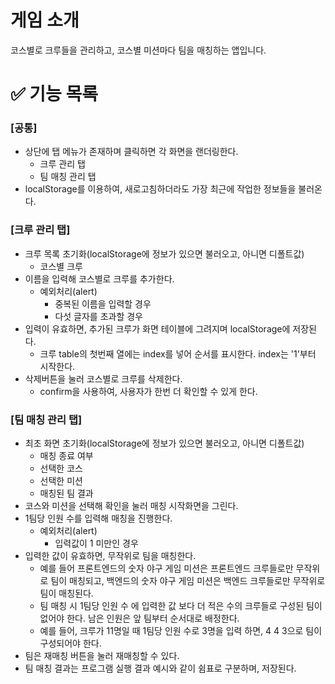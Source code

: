 # 게임 소개

코스별로 크루들을 관리하고, 코스별 미션마다 팀을 매칭하는 앱입니다.

# ✅ 기능 목록

### [공통]

- 상단에 탭 메뉴가 존재하며 클릭하면 각 화면을 랜더링한다.
  - 크루 관리 탭
  - 팀 매칭 관리 탭
- localStorage를 이용하여, 새로고침하더라도 가장 최근에 작업한 정보들을 불러온다.

### [크루 관리 탭]

- 크루 목록 초기화(localStorage에 정보가 있으면 불러오고, 아니면 디폴트값)
  - 코스별 크루
- 이름을 입력해 코스별로 크루를 추가한다.
  - 예외처리(alert)
    - 중복된 이름을 입력할 경우
    - 다섯 글자를 초과할 경우
- 입력이 유효하면, 추가된 크루가 화면 테이블에 그려지며 localStorage에 저장된다.
  - 크루 table의 첫번째 열에는 index를 넣어 순서를 표시한다. index는 '1'부터 시작한다.
- 삭제버튼을 눌러 코스별로 크루를 삭제한다.
  - confirm을 사용하여, 사용자가 한번 더 확인할 수 있게 한다.

### [팀 매칭 관리 탭]

- 최초 화면 초기화(localStorage에 정보가 있으면 불러오고, 아니면 디폴트값)
  - 매칭 종료 여부
  - 선택한 코스
  - 선택한 미션
  - 매칭된 팀 결과
- 코스와 미션을 선택해 확인을 눌러 매칭 시작화면을 그린다.
- 1팀당 인원 수를 입력해 매칭을 진행한다.
  - 예외처리(alert)
    - 입력값이 1 미만인 경우
- 입력한 값이 유효하면, 무작위로 팀을 매칭한다.
  - 예를 들어 프론트엔드의 숫자 야구 게임 미션은 프론트엔드 크루들로만 무작위로 팀이 매칭되고, 백엔드의 숫자 야구 게임 미션은 백엔드 크루들로만 무작위로 팀이 매칭된다.
  - 팀 매칭 시 1팀당 인원 수 에 입력한 값 보다 더 적은 수의 크루들로 구성된 팀이 없어야 한다. 남은 인원은 앞 팀부터 순서대로 배정한다.
  - 예를 들어, 크루가 11명일 때 1팀당 인원 수로 3명을 입력 하면, 4 4 3으로 팀이 구성되어야 한다.
- 팀은 재매칭 버튼을 눌러 재매칭할 수 있다.
- 팀 매칭 결과는 프로그램 실행 결과 예시와 같이 쉼표로 구분하며, 저장된다.
